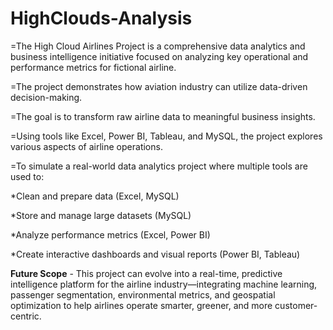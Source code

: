 # HighClouds-Analysis
=The High Cloud Airlines Project is a comprehensive data analytics and business intelligence initiative focused on analyzing key operational and performance metrics for fictional airline.

=The project demonstrates how aviation industry can utilize data-driven decision-making. 

=The goal is to transform raw airline data to meaningful business insights. 

=Using tools like Excel, Power BI, Tableau, and MySQL, the project explores various aspects of airline operations.

=To simulate a real-world data analytics project where multiple tools are used to:

*Clean and prepare data (Excel, MySQL)

*Store and manage large datasets (MySQL)

*Analyze performance metrics (Excel, Power BI)

*Create interactive dashboards and visual reports (Power BI, Tableau)


**Future Scope** - 
This project can evolve into a real-time, predictive intelligence platform for the airline industry—integrating machine learning, passenger segmentation, environmental metrics, and geospatial optimization to help airlines operate smarter, greener, and more customer-centric.

